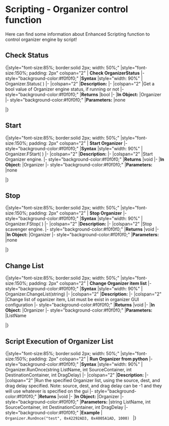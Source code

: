 # Scripting - Organizer control function
Here can find some information about Enhanced Scripting function to control organizer engine by script!

## Check Status

{|style="font-size:85%; border:solid 2px; width: 50%;"
|style="font-size:150%;  padding: 2px" colspan="2" | **Check OrganizerStatus**
|- style="background-color:#f0f0f0;"
|**Syntax**
|style="width: 90%" | Organizer.Status( )
|-
|colspan="2" |**Description:**
|-
|colspan="2" |Get a bool value of Organizer engine status, if running or not
|- style="background-color:#f0f0f0;"
|**Returns**
|bool
|-
|**In Object:**
|Organizer
|- style="background-color:#f0f0f0;"
|**Parameters:**
|none

|}

## Start

{|style="font-size:85%; border:solid 2px; width: 50%;"
|style="font-size:150%;  padding: 2px" colspan="2" | **Start Organizer**
|- style="background-color:#f0f0f0;"
|**Syntax**
|style="width: 90%" | Organizer.FStart( )
|-
|colspan="2" |**Description:**
|-
|colspan="2" |Start Organizer engine.
|- style="background-color:#f0f0f0;"
|**Returns**
|void
|-
|**In Object:**
|Organizer
|- style="background-color:#f0f0f0;"
|**Parameters:**
|none

|}


## Stop

{|style="font-size:85%; border:solid 2px; width: 50%;"
|style="font-size:150%;  padding: 2px" colspan="2" | **Stop Organizer**
|- style="background-color:#f0f0f0;"
|**Syntax**
|style="width: 90%" | Organizer.FStop( )
|-
|colspan="2" |**Description:**
|-
|colspan="2" |Stop scavenger engine.
|- style="background-color:#f0f0f0;"
|**Returns**
|void
|-
|**In Object:**
|Organizer
|- style="background-color:#f0f0f0;"
|**Parameters:**
|none

|}


## Change List


{|style="font-size:85%; border:solid 2px; width: 50%;"
|style="font-size:150%;  padding: 2px" colspan="2" | **Change Organizer item list**
|- style="background-color:#f0f0f0;"
|**Syntax**
|style="width: 90%" | Organizer.ChangeList(string)
|-
|colspan="2" |**Description:**
|-
|colspan="2" |Change list of oganizer item, List must be exist in organizer GUI configuration
|- style="background-color:#f0f0f0;"
|**Returns**
|void
|-
|**In Object:**
|Organizer
|- style="background-color:#f0f0f0;"
|**Parameters:**
|ListName

|}

## Script Execution of Organizer List


{|style="font-size:85%; border:solid 2px; width: 50%;"
|style="font-size:150%;  padding: 2px" colspan="2" | **Run Organizer from python**
|- style="background-color:#f0f0f0;"
|**Syntax**
|style="width: 90%" | Organizer.RunOnce(string ListName, int SourceContainer, int DestinationContainer, int DragDelay)
|-
|colspan="2" |**Description:**
|-
|colspan="2" |Run the specified Organizer list, using the source, dest, and drag delay specified. Note: source, dest, and drag delay can be -1 and they will use whatever is specified on the gui
|- style="background-color:#f0f0f0;"
|**Returns**
|void
|-
|**In Object:**
|Organizer
|- style="background-color:#f0f0f0;"
|**Parameters:**
|string ListName, int SourceContainer, int DestinationContainer, int DragDelay
|- style="background-color:#f0f0f0;"
|**Example**
|<code>
Organizer.RunOnce("test", 0x42292AD3, 0x4005A1AD, 1000)
</code>
|}
